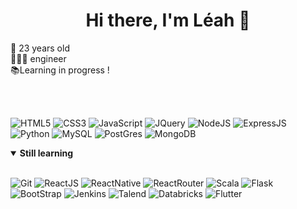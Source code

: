 <h1 align="center">Hi there, I'm Léah 👋</h1>

🎂 23 years old  
👩🏽‍💻 engineer  
📚Learning in progress !

<br/>
<br/>

![HTML5](https://img.shields.io/badge/HTML5-E34F26?style=for-the-badge&logo=html5&logoColor=white)
![CSS3](https://img.shields.io/badge/CSS3-1572B6?style=for-the-badge&logo=css3&logoColor=white)
![JavaScript](https://img.shields.io/badge/JavaScript-F7DF1E?style=for-the-badge&logo=javascript&logoColor=black)
![JQuery](https://img.shields.io/badge/jQuery-0769AD?style=for-the-badge&logo=jquery&logoColor=white)
![NodeJS](https://img.shields.io/badge/Node.js-43853D?style=for-the-badge&logo=node.js&logoColor=white)
![ExpressJS](https://img.shields.io/badge/Express.js-404D59?style=for-the-badge)
![Python](https://img.shields.io/badge/Python-14354C?style=for-the-badge&logo=python&logoColor=white)
![MySQL](https://img.shields.io/badge/MySQL-00000F?style=for-the-badge&logo=mysql&logoColor=white)
![PostGres](https://img.shields.io/badge/PostgreSQL-316192?style=for-the-badge&logo=postgresql&logoColor=white)
![MongoDB](https://img.shields.io/badge/MongoDB-4EA94B?style=for-the-badge&logo=mongodb&logoColor=white)  

<details open>
  <summary><strong>Still learning</strong></summary>
  <br>

  ![Git](https://img.shields.io/badge/GIT-E44C30?style=for-the-badge&logo=git&logoColor=white)
  ![ReactJS](https://img.shields.io/badge/React-20232A?style=for-the-badge&logo=react&logoColor=61DAFB)
  ![ReactNative](https://img.shields.io/badge/React_Native-20232A?style=for-the-badge&logo=react&logoColor=61DAFB)
  ![ReactRouter](https://img.shields.io/badge/React_Router-CA4245?style=for-the-badge&logo=react-router&logoColor=white)
  ![Scala](https://img.shields.io/badge/Scala-DC322F?style=for-the-badge&logo=scala&logoColor=white)
  ![Flask](https://img.shields.io/badge/Flask-000000?style=for-the-badge&logo=flask&logoColor=white)
  ![BootStrap](https://img.shields.io/badge/Bootstrap-563D7C?style=for-the-badge&logo=bootstrap&logoColor=white)
  ![Jenkins](https://img.shields.io/badge/Jenkins-D24939?style=for-the-badge&logo=Jenkins&logoColor=white)
  ![Talend](https://img.shields.io/badge/Talend-FF6D70?style=for-the-badge&logo=Talend&logoColor=white)
  ![Databricks](https://img.shields.io/badge/Databricks-FF3621?style=for-the-badge&logo=Databricks&logoColor=white)
  ![Flutter](https://img.shields.io/badge/Flutter-02569B?style=for-the-badge&logo=flutter&logoColor=white)
  
</details>  




<!--
**leaahh/leaahh** is a ✨ _special_ ✨ repository because its `README.md` (this file) appears on your GitHub profile.

Here are some ideas to get you started:

- 🔭 I’m currently working on ...
- 🌱 I’m currently learning ...
- 👯 I’m looking to collaborate on ...
- 🤔 I’m looking for help with ...
- 💬 Ask me about ...
- 📫 How to reach me: ...
- 😄 Pronouns: ...
- ⚡ Fun fact: ...
-->
